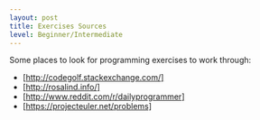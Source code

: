```yaml
---
layout: post
title: Exercises Sources
level: Beginner/Intermediate
---
```


Some places to look for programming exercises to work through:

* [http://codegolf.stackexchange.com/]
* [http://rosalind.info/]
* [http://www.reddit.com/r/dailyprogrammer]
* [https://projecteuler.net/problems]